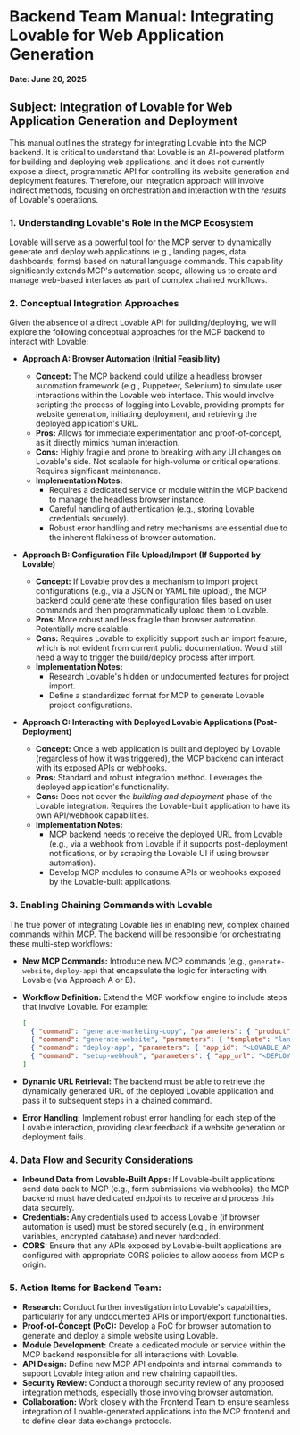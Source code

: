 # Backend Team Manual: Integrating Lovable for Web Application Generation

**Date: June 20, 2025**

## Subject: Integration of Lovable for Web Application Generation and Deployment

This manual outlines the strategy for integrating Lovable into the MCP backend. It is critical to understand that Lovable is an AI-powered platform for building and deploying web applications, and it does not currently expose a direct, programmatic API for controlling its website generation and deployment features. Therefore, our integration approach will involve indirect methods, focusing on orchestration and interaction with the *results* of Lovable's operations.

### 1. Understanding Lovable's Role in the MCP Ecosystem

Lovable will serve as a powerful tool for the MCP server to dynamically generate and deploy web applications (e.g., landing pages, data dashboards, forms) based on natural language commands. This capability significantly extends MCP's automation scope, allowing us to create and manage web-based interfaces as part of complex chained workflows.

### 2. Conceptual Integration Approaches

Given the absence of a direct Lovable API for building/deploying, we will explore the following conceptual approaches for the MCP backend to interact with Lovable:

*   **Approach A: Browser Automation (Initial Feasibility)**
    *   **Concept:** The MCP backend could utilize a headless browser automation framework (e.g., Puppeteer, Selenium) to simulate user interactions within the Lovable web interface. This would involve scripting the process of logging into Lovable, providing prompts for website generation, initiating deployment, and retrieving the deployed application's URL.
    *   **Pros:** Allows for immediate experimentation and proof-of-concept, as it directly mimics human interaction.
    *   **Cons:** Highly fragile and prone to breaking with any UI changes on Lovable's side. Not scalable for high-volume or critical operations. Requires significant maintenance.
    *   **Implementation Notes:**
        *   Requires a dedicated service or module within the MCP backend to manage the headless browser instance.
        *   Careful handling of authentication (e.g., storing Lovable credentials securely).
        *   Robust error handling and retry mechanisms are essential due to the inherent flakiness of browser automation.

*   **Approach B: Configuration File Upload/Import (If Supported by Lovable)**
    *   **Concept:** If Lovable provides a mechanism to import project configurations (e.g., via a JSON or YAML file upload), the MCP backend could generate these configuration files based on user commands and then programmatically upload them to Lovable.
    *   **Pros:** More robust and less fragile than browser automation. Potentially more scalable.
    *   **Cons:** Requires Lovable to explicitly support such an import feature, which is not evident from current public documentation. Would still need a way to trigger the build/deploy process after import.
    *   **Implementation Notes:**
        *   Research Lovable's hidden or undocumented features for project import.
        *   Define a standardized format for MCP to generate Lovable project configurations.

*   **Approach C: Interacting with Deployed Lovable Applications (Post-Deployment)**
    *   **Concept:** Once a web application is built and deployed by Lovable (regardless of how it was triggered), the MCP backend can interact with its exposed APIs or webhooks.
    *   **Pros:** Standard and robust integration method. Leverages the deployed application's functionality.
    *   **Cons:** Does not cover the *building and deployment* phase of the Lovable integration. Requires the Lovable-built application to have its own API/webhook capabilities.
    *   **Implementation Notes:**
        *   MCP backend needs to receive the deployed URL from Lovable (e.g., via a webhook from Lovable if it supports post-deployment notifications, or by scraping the Lovable UI if using browser automation).
        *   Develop MCP modules to consume APIs or webhooks exposed by the Lovable-built applications.

### 3. Enabling Chaining Commands with Lovable

The true power of integrating Lovable lies in enabling new, complex chained commands within MCP. The backend will be responsible for orchestrating these multi-step workflows:

*   **New MCP Commands:** Introduce new MCP commands (e.g., `generate-website`, `deploy-app`) that encapsulate the logic for interacting with Lovable (via Approach A or B).
*   **Workflow Definition:** Extend the MCP workflow engine to include steps that involve Lovable. For example:

    ```json
    [
      { "command": "generate-marketing-copy", "parameters": { "product": "X" } },
      { "command": "generate-website", "parameters": { "template": "landing_page", "content_from_prev_step": true } },
      { "command": "deploy-app", "parameters": { "app_id": "<LOVABLE_APP_ID>" } },
      { "command": "setup-webhook", "parameters": { "app_url": "<DEPLOYED_URL>", "target_slack_channel": "#sales" } }
    ]
    ```

*   **Dynamic URL Retrieval:** The backend must be able to retrieve the dynamically generated URL of the deployed Lovable application and pass it to subsequent steps in a chained command.
*   **Error Handling:** Implement robust error handling for each step of the Lovable interaction, providing clear feedback if a website generation or deployment fails.

### 4. Data Flow and Security Considerations

*   **Inbound Data from Lovable-Built Apps:** If Lovable-built applications send data back to MCP (e.g., form submissions via webhooks), the MCP backend must have dedicated endpoints to receive and process this data securely.
*   **Credentials:** Any credentials used to access Lovable (if browser automation is used) must be stored securely (e.g., in environment variables, encrypted database) and never hardcoded.
*   **CORS:** Ensure that any APIs exposed by Lovable-built applications are configured with appropriate CORS policies to allow access from MCP's origin.

### 5. Action Items for Backend Team:

*   **Research:** Conduct further investigation into Lovable's capabilities, particularly for any undocumented APIs or import/export functionalities.
*   **Proof-of-Concept (PoC):** Develop a PoC for browser automation to generate and deploy a simple website using Lovable.
*   **Module Development:** Create a dedicated module or service within the MCP backend responsible for all interactions with Lovable.
*   **API Design:** Define new MCP API endpoints and internal commands to support Lovable integration and new chaining capabilities.
*   **Security Review:** Conduct a thorough security review of any proposed integration methods, especially those involving browser automation.
*   **Collaboration:** Work closely with the Frontend Team to ensure seamless integration of Lovable-generated applications into the MCP frontend and to define clear data exchange protocols.

